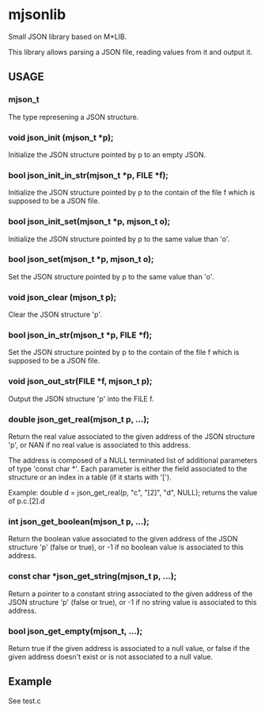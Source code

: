 # mjsonlib
Small JSON library based on M*LIB.

This library allows parsing a JSON file, reading values from it
and output it.

## USAGE

### mjson_t

The type represening a JSON structure.

### void json\_init (mjson\_t *p);

Initialize the JSON structure pointed by p to an empty JSON.

### bool json\_init\_in\_str(mjson\_t *p, FILE *f);

Initialize the JSON structure pointed by p to the contain of the file f
which is supposed to be a JSON file.

### bool json\_init\_set(mjson\_t *p, mjson\_t o);

Initialize the JSON structure pointed by p to the same value than 'o'.

### bool json\_set(mjson\_t *p, mjson\_t o);

Set the JSON structure pointed by p to the same value than 'o'.

### void json\_clear (mjson\_t p);

Clear the JSON structure 'p'.

### bool json\_in\_str(mjson\_t *p, FILE *f);

Set the JSON structure pointed by p to the contain of the file f
which is supposed to be a JSON file.

### void json\_out\_str(FILE *f, mjson\_t p);

Output the JSON structure 'p' into the FILE f.

### double json\_get\_real(mjson\_t p, ...);

Return the real value associated to the given address of the JSON structure 'p', or NAN if no real value is associated to this address.

The address is composed of a NULL terminated list of additional
parameters of type 'const char *'. Each parameter is either the field
associated to the structure or an index in a table (if it starts with
'[').

Example:
           double d = json_get_real(p, "c", "[2]", "d", NULL);
returns the value of p.c.[2].d

### int json\_get\_boolean(mjson\_t p, ...);

Return the boolean value associated to the given address of the JSON structure 'p' (false or true), or -1 if no boolean value is associated to this address.

### const char *json\_get\_string(mjson\_t p, ...);

Return a pointer to a constant string associated to the given address of the JSON structure 'p' (false or true), or -1 if no string value is associated to this address.

### bool json_get_empty(mjson_t, ...);

Return true if the given address is associated to a null value,
or false if the given address doesn't exist or is not associated to a null
value.

## Example

See test.c
